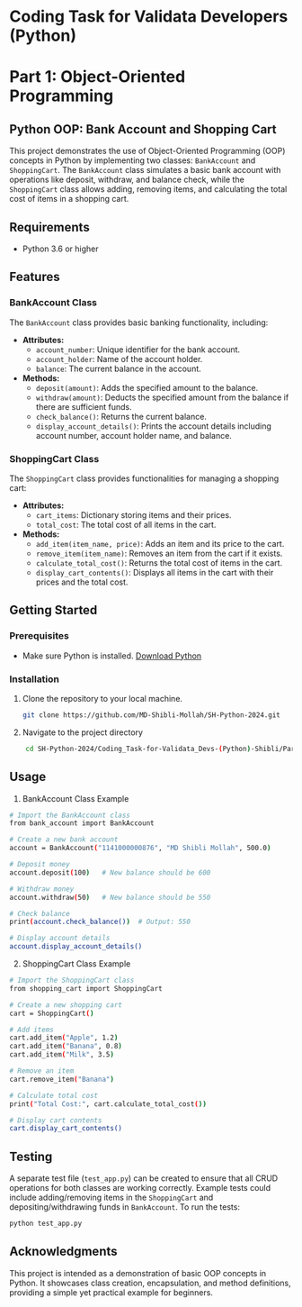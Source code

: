 # Coding Task for Validata Developers (Python)
# Part 1: Object-Oriented Programming

## Python OOP: Bank Account and Shopping Cart

This project demonstrates the use of Object-Oriented Programming (OOP) concepts in Python by implementing two classes: `BankAccount` and `ShoppingCart`. The `BankAccount` class simulates a basic bank account with operations like deposit, withdraw, and balance check, while the `ShoppingCart` class allows adding, removing items, and calculating the total cost of items in a shopping cart.

## Requirements
- Python 3.6 or higher

## Features

### BankAccount Class
The `BankAccount` class provides basic banking functionality, including:
- **Attributes:**
  - `account_number`: Unique identifier for the bank account.
  - `account_holder`: Name of the account holder.
  - `balance`: The current balance in the account.
- **Methods:**
  - `deposit(amount)`: Adds the specified amount to the balance.
  - `withdraw(amount)`: Deducts the specified amount from the balance if there are sufficient funds.
  - `check_balance()`: Returns the current balance.
  - `display_account_details()`: Prints the account details including account number, account holder name, and balance.

### ShoppingCart Class
The `ShoppingCart` class provides functionalities for managing a shopping cart:
- **Attributes:**
  - `cart_items`: Dictionary storing items and their prices.
  - `total_cost`: The total cost of all items in the cart.
- **Methods:**
  - `add_item(item_name, price)`: Adds an item and its price to the cart.
  - `remove_item(item_name)`: Removes an item from the cart if it exists.
  - `calculate_total_cost()`: Returns the total cost of items in the cart.
  - `display_cart_contents()`: Displays all items in the cart with their prices and the total cost.

## Getting Started

### Prerequisites
- Make sure Python is installed. [Download Python](https://www.python.org/downloads/)

### Installation
1. Clone the repository to your local machine.
   ```bash
   git clone https://github.com/MD-Shibli-Mollah/SH-Python-2024.git
   ```
2. Navigate to the project directory
```bash
    cd SH-Python-2024/Coding_Task-for-Validata_Devs-(Python)-Shibli/Part_1-Python-OOP-Shibli
```
## Usage
1. BankAccount Class Example
```bash
# Import the BankAccount class
from bank_account import BankAccount

# Create a new bank account
account = BankAccount("1141000000876", "MD Shibli Mollah", 500.0)

# Deposit money
account.deposit(100)   # New balance should be 600

# Withdraw money
account.withdraw(50)   # New balance should be 550

# Check balance
print(account.check_balance())  # Output: 550

# Display account details
account.display_account_details()
```

2. ShoppingCart Class Example
```bash
# Import the ShoppingCart class
from shopping_cart import ShoppingCart

# Create a new shopping cart
cart = ShoppingCart()

# Add items
cart.add_item("Apple", 1.2)
cart.add_item("Banana", 0.8)
cart.add_item("Milk", 3.5)

# Remove an item
cart.remove_item("Banana")

# Calculate total cost
print("Total Cost:", cart.calculate_total_cost())

# Display cart contents
cart.display_cart_contents()
```
## Testing
A separate test file (`test_app.py`) can be created to ensure that all CRUD operations for both classes are working correctly. Example tests could include adding/removing items in the `ShoppingCart` and depositing/withdrawing funds in `BankAccount`.
To run the tests:
```bash
python test_app.py
```
## Acknowledgments
This project is intended as a demonstration of basic OOP concepts in Python. It showcases class creation, encapsulation, and method definitions, providing a simple yet practical example for beginners.